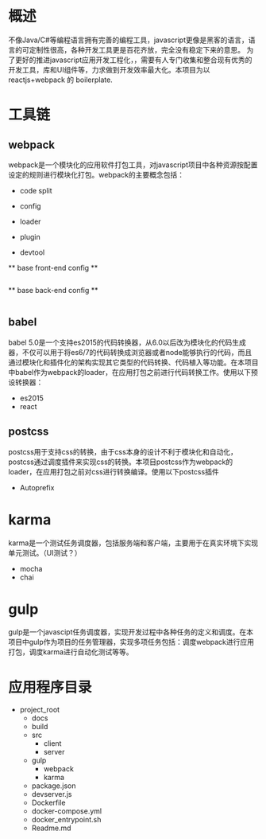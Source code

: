 # 概述
不像Java/C#等编程语言拥有完善的编程工具，javascript更像是黑客的语言，语言的可定制性很高，各种开发工具更是百花齐放，完全没有稳定下来的意思。
为了更好的推进javascript应用开发工程化，，需要有人专门收集和整合现有优秀的开发工具，库和UI组件等，力求做到开发效率最大化。本项目为以reactjs+webpack 的 boilerplate.

# 工具链
## webpack
webpack是一个模块化的应用软件打包工具，对javascript项目中各种资源按配置设定的规则进行模块化打包。webpack的主要概念包括：
+ code split

+ config

+ loader

+ plugin

+ devtool

** base front-end config **
```javascript

```

** base back-end config **
```javascript

```

## babel
babel 5.0是一个支持es2015的代码转换器，从6.0以后改为模块化的代码生成器，不仅可以用于将es6/7的代码转换成浏览器或者node能够执行的代码，而且通过模块化和插件化的架构实现其它类型的代码转换、代码植入等功能。在本项目中babel作为webpack的loader，在应用打包之前进行代码转换工作。使用以下预设转换器：

+ es2015
+ react


## postcss
postcss用于支持css的转换，由于css本身的设计不利于模块化和自动化，postcss通过调度插件来实现css的转换。本项目postcss作为webpack的loader，在应用打包之前对css进行转换编译。使用以下postcss插件

+ Autoprefix


# karma
karma是一个测试任务调度器，包括服务端和客户端，主要用于在真实环境下实现单元测试。（UI测试？）
 + mocha
 + chai

# gulp
gulp是一个javascipt任务调度器，实现开发过程中各种任务的定义和调度。在本项目中gulp作为项目的任务管理器，实现多项任务包括：调度webpack进行应用打包，调度karma进行自动化测试等等。


# 应用程序目录

  + project_root
    - docs  
    - build
    - src
      - client
      - server
    - gulp
      - webpack
      - karma
    - package.json
    - devserver.js
    - Dockerfile
    - docker-compose.yml
    - docker_entrypoint.sh
    - Readme.md
